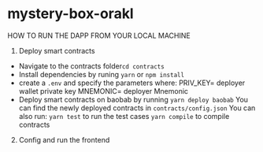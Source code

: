 # mystery-box-orakl
HOW TO RUN THE DAPP FROM YOUR LOCAL MACHINE

1. Deploy smart contracts
+ Navigate to the contracts folder`cd contracts`
+ Install dependencies by runing `yarn` or `npm install`
+ create a `.env` and specify the parameters where:
PRIV_KEY= deployer wallet private key
MNEMONIC= deployer Mnemonic
+ Deploy smart contracts on baobab by running `yarn deploy baobab`
You can find the newly deployed contracts in `contracts/config.json`
You can also run:
`yarn test` to run the test cases
`yarn compile` to compile contracts

2. Config and run the frontend



